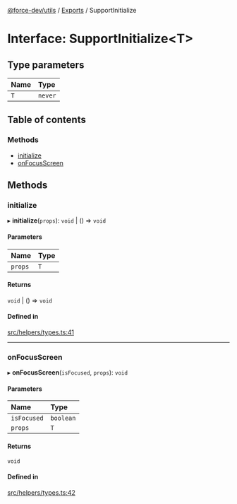 [@force-dev/utils](../README.md) / [Exports](../modules.md) / SupportInitialize

# Interface: SupportInitialize<T\>

## Type parameters

| Name | Type |
| :------ | :------ |
| `T` | `never` |

## Table of contents

### Methods

- [initialize](SupportInitialize.md#initialize)
- [onFocusScreen](SupportInitialize.md#onfocusscreen)

## Methods

### initialize

▸ **initialize**(`props`): `void` \| () => `void`

#### Parameters

| Name | Type |
| :------ | :------ |
| `props` | `T` |

#### Returns

`void` \| () => `void`

#### Defined in

[src/helpers/types.ts:41](https://github.com/epifanovmd/utils/blob/4aca669/src/helpers/types.ts#L41)

___

### onFocusScreen

▸ **onFocusScreen**(`isFocused`, `props`): `void`

#### Parameters

| Name | Type |
| :------ | :------ |
| `isFocused` | `boolean` |
| `props` | `T` |

#### Returns

`void`

#### Defined in

[src/helpers/types.ts:42](https://github.com/epifanovmd/utils/blob/4aca669/src/helpers/types.ts#L42)
